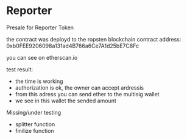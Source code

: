 # Reporter

Presale for Reporter Token

the contract was deployd to the ropsten blockchain
contract address: 
0xb0FEE9206098a131ad4B766a6Ce7A1d25bE7C8Fc

you can see on etherscan.io

test result: 

- the time is working
- authorization is ok, the owner can accept  ardressis
- from this adress you can send ether to the multisig wallet
- we see in this wallet the sended amount

Missing/under testing

- splitter function
- finilize function








